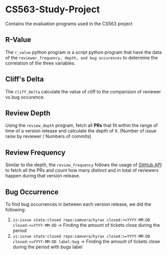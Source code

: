 # CS563-Study-Project
Contains the evaluation programs used in the CS563 project

## R-Value
The `r_value` python program is a script python program that have the data of the `reviewer_frequency, depth, and bug occurences` to determine the correlation of the three variables.

## Cliff's Delta
The `cliff_delta` calculate the value of cliff to the comparision of reviewer vs bug occurence. 

## Review Depth
Using the `review_depth` program, fetch all **PRs** that fit within the range of time of a version release and calculate the depth of it. (Number of issue raise by reviewer / Numbers of commits)

## Review Frequency
Similar to the depth, the `review_frequency` follows the usage of <ins>GitHub API</ins> to fetch all the PRs and count how many distinct and in total of reviewers happen during that version release. 

## Bug Occurrence
To find bug occurrences in between each version release, we did the following:
1. `is:issue state:closed repo:samvera/hyrax closed:>=YYYY-MM-DD closed:<=YYYY-MM-DD` -> Finding the amount of tickets close during the period
2. `is:issue state:closed repo:samvera/hyrax closed:>=YYYY-MM-DD closed:<=YYYY-MM-DD label:bug` -> Finding the amount of tickets close during the period with bugs label
